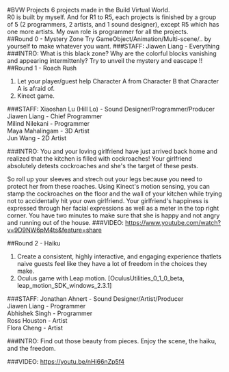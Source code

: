 #BVW Projects
6 projects made in the Build Virtual World.<br>
R0 is built by myself. And for R1 to R5, each projects is finished by a group of 5 (2 programmers, 2 artists, and 1 sound designer), except R5 which has one more artists. My own role is programmer for all the projects.<br>
##Round 0 - Mystery Zone
Try GameObject/Animation/Multi-scene/.. by yourself to make whatever you want.
###STAFF:
Jiawen Liang - Everything
###INTRO:
What is this black zone? Why are the colorful blocks vanishing and appearing intermittenly? Try to unveil the mystery and eascape !!
##Round 1 - Roach Rush
1. Let your player/guest help Character A from Character B that Character A is afraid of.
2. Kinect game.

###STAFF:
Xiaoshan Lu (Hill Lo) - Sound Designer/Programmer/Producer <br>
Jiawen Liang - Chief Programmer<br>
Milind Nilekani - Programmer<br>
Maya Mahalingam - 3D Artist<br>
Jun Wang - 2D Artist<br>

###INTRO:
You and your loving girlfriend have just arrived back home and realized that the kitchen is filled with cockroaches! Your girlfriend absolutely detests cockroaches and she's the target of these pests.<br>

So roll up your sleeves and strech out your legs because you need to protect her from these roaches. Using Kinect's motion sensing, you can stamp the cockroaches on the floor and the wall of your kitchen
while trying not to accidentally hit your own girlfriend. Your girlfriend's happiness is expressed through her facial expressions as well as a meter in the top right corner. You have two minutes to make sure that she is happy and not angry and running out of the house.
###VIDEO:
https://www.youtube.com/watch?v=9D9NW6pM4ts&feature=share

##Round 2 - Haiku
1. Create a consistent, highly interactive, and engaging experience thatlets naive guests feel like they have a lot of freedom in the choices they make.
2. Oculus game with Leap motion. [OculusUtilities_0_1_0_beta, leap_motion_SDK_windows_2.3.1]

###STAFF:
Jonathan Ahnert - Sound Designer/Artist/Producer <br>
Jiawen Liang - Programmer<br>
Abhishek Singh - Programmer<br>
Ross Houston - Artist<br>
Flora Cheng - Artist<br>

###INTRO:
Find out those beauty from pieces. Enjoy the scene, the haiku, and the freedom.

###VIDEO:
https://youtu.be/nHi66nZp5f4
